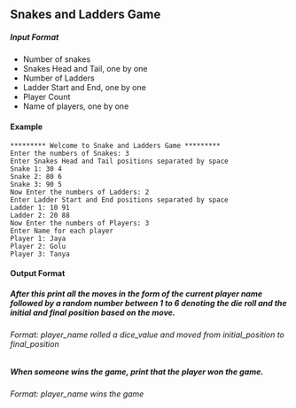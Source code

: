 ## Snakes and Ladders Game

##### Input Format
 - Number of snakes
 - Snakes Head and Tail, one by one
 - Number of Ladders
 - Ladder Start and End, one by one
 - Player Count
 - Name of players, one by one
 
#### Example

```
********* Welcome to Snake and Ladders Game ********* 
Enter the numbers of Snakes: 3
Enter Snakes Head and Tail positions separated by space
Snake 1: 30 4
Snake 2: 80 6
Snake 3: 90 5
Now Enter the numbers of Ladders: 2
Enter Ladder Start and End positions separated by space
Ladder 1: 10 91
Ladder 2: 20 88
Now Enter the numbers of Players: 3
Enter Name for each player
Player 1: Jaya
Player 2: Golu
Player 3: Tanya
```


#### Output Format

##### After this print all the moves in the form of the current player name followed by a random number between 1 to 6 denoting the die roll and the initial and final position based on the move.

###### Format: player_name rolled a dice_value and moved from initial_position to final_position

#####  When someone wins the game, print that the player won the game.
######  Format: player_name wins the game

